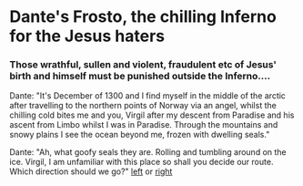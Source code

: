 <html>
    <head>
         <title>Dante's Frosto</title>
    </head>
    <body>
         <h1>Dante's Frosto, the chilling Inferno for the Jesus haters</h1>
         <h3><p>Those wrathful, sullen and violent, fraudulent etc of Jesus' birth and himself must be punished outside the Inferno....</h3></p>
         <p>
         Dante: "It's December of 1300 and I find myself in the middle of the arctic after travelling to the northern points of Norway via an angel, whilst the chilling cold bites me and you, Virgil after my descent from Paradise and his ascent from Limbo whilst I was in Paradise. Through the mountains and snowy plains I see the ocean beyond me, frozen with dwelling seals."
         </p>
         <img.src=>
         <p> Dante: "Ah, what goofy seals they are. Rolling and tumbling around on the ice. Virgil, I am unfamiliar with this place so shall you decide our route. Which direction should we go?" <a href="">left</a> or <a href="">right</a></p>
   </body>
